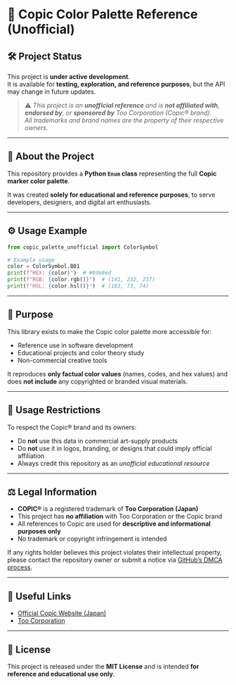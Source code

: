 
# 🎨 Copic Color Palette Reference (Unofficial)

## 🛠 Project Status
This project is **under active development**.  
It is available for **testing, exploration, and reference purposes**, but the API may change in future updates.

> ⚠️ *This project is an **unofficial reference** and is **not affiliated with**, **endorsed by**, or **sponsored by** Too Corporation (Copic® brand).  
> All trademarks and brand names are the property of their respective owners.*

---

## 📝 About the Project

This repository provides a **Python `Enum` class** representing the full **Copic marker color palette**.

It was created **solely for educational and reference purposes**, to serve developers, designers, and digital art enthusiasts.

---

## ⚙️ Usage Example

```python
from copic_palette_unofficial import ColorSymbol

# Example usage
color = ColorSymbol.B01
print(f"HEX: {color}")  # #8de8ed
print(f"RGB: {color.rgb()}")  # (141, 232, 237)
print(f"HSL: {color.hsl()}")  # (183, 73, 74)
```


---

## 🎯 Purpose

This library exists to make the Copic color palette more accessible for:

* Reference use in software development
* Educational projects and color theory study
* Non-commercial creative tools

It reproduces **only factual color values** (names, codes, and hex values)
and does **not include** any copyrighted or branded visual materials.

---

## 🚫 Usage Restrictions

To respect the Copic® brand and its owners:

* Do **not** use this data in commercial art-supply products
* Do **not** use it in logos, branding, or designs that could imply official affiliation
* Always credit this repository as an *unofficial educational resource*

---

## ⚖️ Legal Information

* **COPIC®** is a registered trademark of **Too Corporation (Japan)**
* This project has **no affiliation** with Too Corporation or the Copic brand
* All references to Copic are used for **descriptive and informational purposes only**
* No trademark or copyright infringement is intended

If any rights holder believes this project violates their intellectual property,
please contact the repository owner or submit a notice via [GitHub’s DMCA process](https://docs.github.com/en/github/site-policy/dmca-takedown-policy).

---

## 🔗 Useful Links

* [Official Copic Website (Japan)](https://copic.jp/)
* [Too Corporation](https://global.too.com/en/)

---

## 📄 License

This project is released under the **MIT License**
and is intended **for reference and educational use only**.
